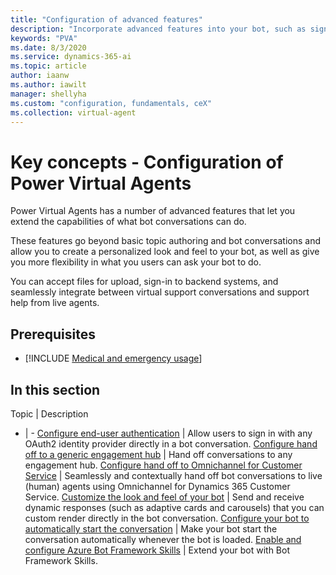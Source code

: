 ```yaml
---
title: "Configuration of advanced features"
description: "Incorporate advanced features into your bot, such as sign-in, live agent transfer, custom appearances, dynamic cards, and file uploads."
keywords: "PVA"
ms.date: 8/3/2020
ms.service: dynamics-365-ai
ms.topic: article
author: iaanw
ms.author: iawilt
manager: shellyha
ms.custom: "configuration, fundamentals, ceX"
ms.collection: virtual-agent
---
```


# Key concepts - Configuration of Power Virtual Agents

Power Virtual Agents has a number of advanced features that let you extend the capabilities of what bot conversations can do.

These features go beyond basic topic authoring and bot conversations and allow you to create a personalized look and feel to your bot, as well as give you more flexibility in what you users can ask your bot to do. 

You can accept files for upload, sign-in to backend systems, and seamlessly integrate between virtual support conversations and support help from live agents.


## Prerequisites

- [!INCLUDE [Medical and emergency usage](includes/pva-usage-limitations.md)]



## In this section

Topic | Description
- | -
[Configure end-user authentication](configuration-end-user-authentication.md) | Allow users to sign in with any OAuth2 identity provider directly in a bot conversation.
[Configure hand off to a generic engagement hub](configure-generic-handoff.md) | Hand off conversations to any engagement hub.
[Configure hand off to Omnichannel for Customer Service](configuration-hand-off-omnichannel.md) | Seamlessly and contextually hand off bot conversations to live (human) agents using Omnichannel for Dynamics 365 Customer Service.
[Customize the look and feel of your bot](customize-default-canvas.md) | Send and receive dynamic responses (such as adaptive cards and carousels) that you can custom render directly in the bot conversation.
[Configure your bot to automatically start the conversation](configure-bot-greeting.md) | Make your bot start the conversation automatically whenever the bot is loaded.
[Enable and configure Azure Bot Framework Skills](configuration-add-skills.md) | Extend your bot with Bot Framework Skills.
